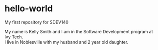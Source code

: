 # hello-world
My first repository for SDEV140

My name is Kelly Smith and I am in the Software Development program at Ivy Tech.  
I live in Noblesville with my husband and 2 year old daughter.
